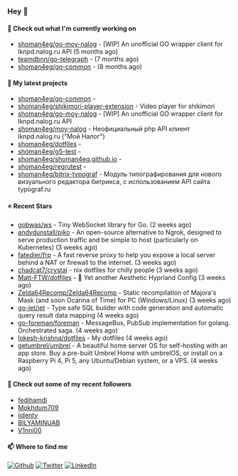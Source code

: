 ### Hey 👋

#### 👷 Check out what I'm currently working on

- [shoman4eg/go-moy-nalog](https://github.com/shoman4eg/go-moy-nalog) - [WIP] An unofficial GO wrapper client for lknpd.nalog.ru API  (5 months ago)
- [teamdbnn/go-telegraph](https://github.com/teamdbnn/go-telegraph) -  (7 months ago)
- [shoman4eg/go-common](https://github.com/shoman4eg/go-common) -  (8 months ago)

#### 🌱 My latest projects

- [shoman4eg/go-common](https://github.com/shoman4eg/go-common) - 
- [shoman4eg/shikimori-player-extension](https://github.com/shoman4eg/shikimori-player-extension) - Video player for shikimori
- [shoman4eg/go-moy-nalog](https://github.com/shoman4eg/go-moy-nalog) - [WIP] An unofficial GO wrapper client for lknpd.nalog.ru API 
- [shoman4eg/moy-nalog](https://github.com/shoman4eg/moy-nalog) - Неофициальный php API клиент lknpd.nalog.ru (&#34;Мой Налог&#34;) 
- [shoman4eg/dotfiles](https://github.com/shoman4eg/dotfiles) - 
- [shoman4eg/g5-test](https://github.com/shoman4eg/g5-test) - 
- [shoman4eg/shoman4eg.github.io](https://github.com/shoman4eg/shoman4eg.github.io) - 
- [shoman4eg/regrutest](https://github.com/shoman4eg/regrutest) - 
- [shoman4eg/bitrix-typograf](https://github.com/shoman4eg/bitrix-typograf) - Модуль типографирования для нового визуального редактора битрикса, с использованием API сайта typograf.ru

#### ⭐ Recent Stars

- [gobwas/ws](https://github.com/gobwas/ws) - Tiny WebSocket library for Go. (2 weeks ago)
- [andydunstall/piko](https://github.com/andydunstall/piko) - An open-source alternative to Ngrok, designed to serve production traffic and be simple to host (particularly on Kubernetes) (3 weeks ago)
- [fatedier/frp](https://github.com/fatedier/frp) - A fast reverse proxy to help you expose a local server behind a NAT or firewall to the internet. (3 weeks ago)
- [chadcat7/crystal](https://github.com/chadcat7/crystal) - nix dotfiles for chilly people (3 weeks ago)
- [Matt-FTW/dotfiles](https://github.com/Matt-FTW/dotfiles) - 💄 Yet another Aesthetic Hyprland Config (3 weeks ago)
- [Zelda64Recomp/Zelda64Recomp](https://github.com/Zelda64Recomp/Zelda64Recomp) - Static recompilation of Majora&#39;s Mask (and soon Ocarina of Time) for PC (Windows/Linux) (3 weeks ago)
- [go-jet/jet](https://github.com/go-jet/jet) - Type safe SQL builder with code generation and automatic query result data mapping (4 weeks ago)
- [go-foreman/foreman](https://github.com/go-foreman/foreman) - MessageBus, PubSub implementation for golang. Orchestrated saga. (4 weeks ago)
- [lokesh-krishna/dotfiles](https://github.com/lokesh-krishna/dotfiles) - My dotfiles (4 weeks ago)
- [getumbrel/umbrel](https://github.com/getumbrel/umbrel) - A beautiful home server OS for self-hosting with an app store. Buy a pre-built Umbrel Home with umbrelOS, or install on a Raspberry Pi 4, Pi 5, any Ubuntu/Debian system, or a VPS. (4 weeks ago)

#### 👯 Check out some of my recent followers

- [fedihamdi](https://github.com/fedihamdi)
- [Mokhdum709](https://github.com/Mokhdum709)
- [iidenty](https://github.com/iidenty)
- [BILYAMINUAB](https://github.com/BILYAMINUAB)
- [V1nni00](https://github.com/V1nni00)


#### 📫 Where to find me
<p>
<a href="https://github.com/shoman4eg" target="_blank"><img alt="Github" src="https://img.shields.io/badge/GitHub-%2312100E.svg?&style=for-the-badge&logo=Github&logoColor=white" /></a>
<a href="https://twitter.com/shoman4eg" target="_blank"><img alt="Twitter" src="https://img.shields.io/badge/twitter-%231DA1F2.svg?&style=for-the-badge&logo=twitter&logoColor=white" /></a>
<a href="https://www.linkedin.com/in/artemdubinin/" target="_blank"><img alt="LinkedIn" src="https://img.shields.io/badge/linkedin-%230077B5.svg?&style=for-the-badge&logo=linkedin&logoColor=white" /></a>
</p>
